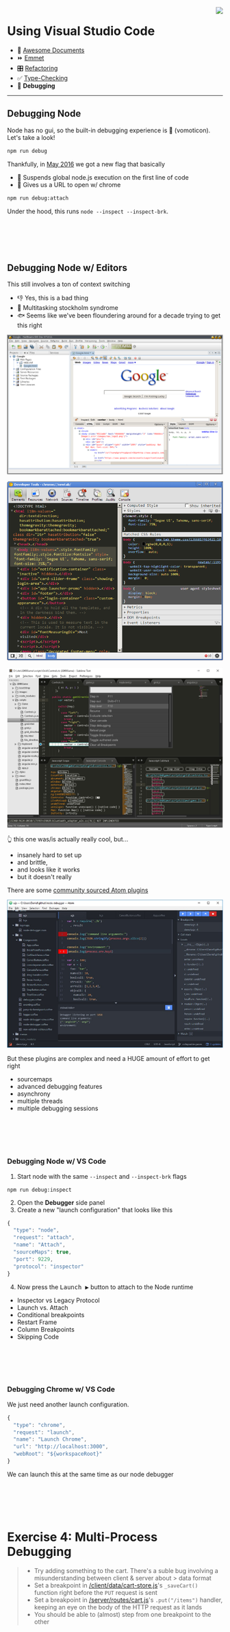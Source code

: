 <img align='right' height=100 src='../../../public/vscode.png'>

# Using Visual Studio Code

* 📄 [Awesome Documents](./markdown.md)
* ⏩ [Emmet](./emmet.md)
* 🎛 [Refactoring](./refactoring.md)
* ✅ [Type-Checking](./type-checking.md)
* 🐞 **Debugging**

---

## Debugging Node

Node has no gui, so the built-in debugging experience is 🤢 (vomoticon). Let's take a look!

```sh
npm run debug
```

Thankfully, in [May 2016](https://www.youtube.com/watch?v=x8u0n4dT-WI&feature=youtu.be&t=2571) we got a new flag that basically
  - 🛑 Suspends global node.js execution on the first line of code
  - 🔗 Gives us a URL to open w/ chrome

```sh
npm run debug:attach
```
Under the hood, this runs `node --inspect --inspect-brk`.

<br><br><br><br>

## Debugging Node w/ Editors

 This still involves a ton of context switching
  - 👎 Yes, this is a bad thing
  - 🔫 Multitasking stockholm syndrome
  - 🐟 Seems like we've been floundering around for a decade trying to get this right

![Netbeans as something nobody wants anymore](../../public/debugging/netbeans.png)

![Chrome Acting Like Sublime](../../public/debugging/chrome-as-sublime.png)

![Sublime Acting Like Chrome](../../public/debugging/sublime-as-chrome.png)

👆 this one was/is actually really cool, but...
  - insanely hard to set up
  - and brittle,
  - and looks like it works
  - but it doesn't really

There are some [community sourced Atom plugins](https://atom.io/packages/node-debugger)

![Atom: node-debug](../../public/debugging/atom.jpg)

But these plugins are complex and need a HUGE amount of effort to get right
  - sourcemaps
  - advanced debugging features
  - asynchrony
  - multiple threads
  - multiple debugging sessions

<br><br><br><br>

### Debugging Node w/ VS Code

1. Start node with the same `--inspect` and `--inspect-brk` flags
```
npm run debug:inspect
```
2. Open the **Debugger** side panel
3. Create a new "launch configuration" that looks like this

```js
{
  "type": "node",
  "request": "attach",
  "name": "Attach",
  "sourceMaps": true,
  "port": 9229,
  "protocol": "inspector"
}
```

4. Now press the <kbd>Launch ▶️</kbd> button to attach to the Node runtime
* Inspector vs Legacy Protocol
* Launch vs. Attach
* Conditional breakpoints
* Restart Frame
* Column Breakpoints
* Skipping Code

<br><br><br><br>

### Debugging Chrome w/ VS Code

We just need another launch configuration.
```js
{
  "type": "chrome",
  "request": "launch",
  "name": "Launch Chrome",
  "url": "http://localhost:3000",
  "webRoot": "${workspaceRoot}"
}
```
We can launch this at the same time as our node debugger

<br><br><br><br>

# Exercise 4: Multi-Process Debugging
> * Try adding something to the cart. There's a suble bug involving a misunderstanding between client & server about > data format
> * Set a breakpoint in [/client/data/cart-store.js](/client/data/cart-store.js#_saveCart)'s `_saveCart()` function right before the `PUT` request is sent
> * Set a breakpoint in [/server/routes/cart.js](/server/routes/cart.js)'s `.put("/items")` handler, keeping an eye on the body of the HTTP request as it lands
> * You should be able to (almost) step from one breakpoint to the other